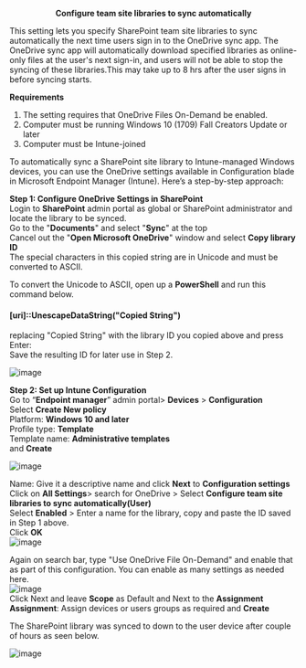 <b> <p align="center">
Configure team site libraries to sync automatically</p></b>

This setting lets you specify SharePoint team site libraries to sync automatically the next time users sign in to the OneDrive sync app. The OneDrive sync app will automatically download specified libraries as online-only files at the user's next sign-in, and users will not be able to stop the syncing of these libraries.This may take up to 8 hrs after the user signs in before syncing starts.<br />

**Requirements**
1. The setting requires that OneDrive Files On-Demand be enabled.<br />
2. Computer must be running Windows 10 (1709) Fall Creators Update or later<br />
3. Computer must be Intune-joined
 
To automatically sync a SharePoint site library to Intune-managed Windows devices, you can use the OneDrive settings available in Configuration blade in Microsoft Endpoint Manager (Intune).  Here’s a step-by-step approach:

**Step 1: Configure OneDrive Settings in SharePoint**<br />
Login to **SharePoint** admin portal as global or SharePoint administrator and locate the library to be synced.<br />
Go to the "**Documents**" and select "**Sync**" at the top<br />
Cancel out the "**Open Microsoft OneDrive**" window and select **Copy library ID** <br />
The special characters in this copied string are in Unicode and must be converted to ASCII.<br />

To convert the Unicode to ASCII, open up a **PowerShell** and run this command below.
#### [uri]::UnescapeDataString("**Copied String**") <br />
replacing "Copied String" with the library ID you copied above and press Enter:<br /> 
Save the resulting ID for later use in Step 2.

![image](https://github.com/user-attachments/assets/9a3ca6ac-0c20-4b02-a869-53f5fa4d80cf)

**Step 2: Set up Intune Configuration**<br />
Go to “**Endpoint manager**” admin portal> **Devices** > **Configuration**<br />
Select **Create New policy**<br />
Platform: **Windows 10 and later**<br />
Profile type: **Template**<br />
Template name: **Administrative templates**<br /> and **Create**<br />

![image](https://github.com/user-attachments/assets/925a876c-684d-4cc3-8b29-5a103e1289dd)

Name: Give it a descriptive name and click **Next** to **Configuration settings**<br >
Click on **All Settings**> search for OneDrive > Select **Configure team site libraries to sync automatically(User)**<br />
Select **Enabled** > Enter a name for the library, copy and paste the ID saved in Step 1 above.<br />
Click **OK**<br >
![image](https://github.com/user-attachments/assets/31f48a66-c257-48ad-85c7-9f3aa2059820)

Again on search bar, type "Use OneDrive File On-Demand" and enable that as part of this configuration. You can enable as many settings as needed here.<br />
![image](https://github.com/user-attachments/assets/c7bafc33-3a19-4bf9-a938-0de15168db2b)
<br />
Click Next and leave **Scope** as Default and Next to the **Assignment**<br />
**Assignment**: Assign devices or users groups as required and **Create**<br />

The SharePoint library was synced to down to the user device after couple of hours as seen below.<br />

![image](https://github.com/user-attachments/assets/b5caaff0-ea77-463e-b4b8-f204d839b1e1)



<!---Source: https://docs.microsoft.com/en-us/onedrive/use-group-policy#AutoMountTeamSites--->
